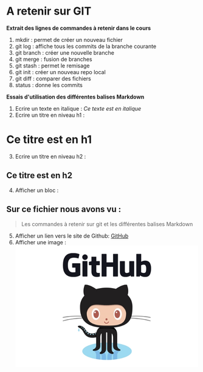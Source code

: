 # A retenir sur GIT

**Extrait  des lignes de commandes à retenir dans le cours**

1. mkdir : permet de créer un nouveau fichier
2. git log : affiche tous les commits de la branche courante
3. git branch : créer une nouvelle branche
4. git merge : fusion de branches
5. git stash : permet le remisage
6. git init : créer un nouveau repo local
7. git diff : comparer des fichiers
8. status : donne les commits

**Essais d'utilisation des différentes balises Markdown**

1. Ecrire un texte en italique : *Ce texte est en italique*
2. Ecrire un titre en niveau h1 :
# Ce titre est en h1
3. Ecrire un titre en niveau h2 :
## Ce titre est en h2
4. Afficher un bloc :
## Sur ce fichier nous avons vu :
>Les commandes à retenir sur git et les différentes balises Markdown

5. Afficher un lien vers le site de Github:
[GitHub](http://github.com)
6. Afficher une image :
![GitHub Logo](./logo.jpg)
